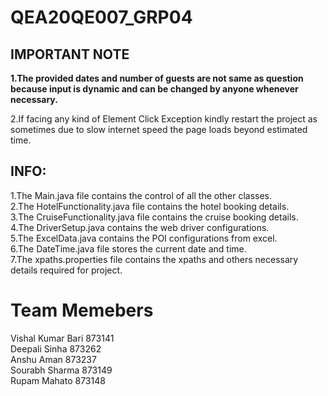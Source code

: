 # **QEA20QE007_GRP04**

## IMPORTANT NOTE

**1.The provided dates and number of guests are not same as question because input is dynamic and can be changed by anyone whenever necessary.<br/>**

2.If facing any kind of Element Click Exception kindly restart the project as sometimes due to slow internet speed the page loads beyond estimated time.<br/>

## INFO:

1.The Main.java file contains the control of all the other classes.<br/>
2.The HotelFunctionality.java file contains the hotel booking details.<br/>
3.The CruiseFunctionality.java file contains the cruise booking details.<br/>
4.The DriverSetup.java contains the web driver configurations.<br/>
5.The ExcelData.java contains the POI configurations from excel.<br/>
6.The DateTime.java file stores the current date and time.<br/>
7.The xpaths.properties file contains the xpaths and others necessary details required for project.<br/>

# Team Memebers

Vishal Kumar Bari 873141<br/> 
Deepali Sinha 873262<br/>
Anshu Aman 873237<br/>
Sourabh Sharma 873149<br/>
Rupam Mahato 873148<br/>





